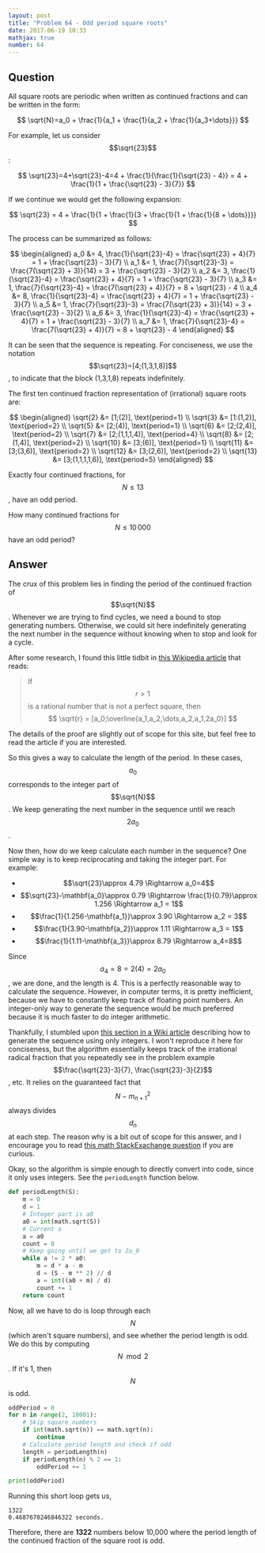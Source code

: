 ```yaml
---
layout: post
title: "Problem 64 - Odd period square roots"
date: 2017-06-19 10:33
mathjax: true
number: 64
---
```


## Question

All square roots are periodic when written as continued fractions and can be written in the form:


$$
\sqrt{N}=a_0 + \frac{1}{a_1 + \frac{1}{a_2 + \frac{1}{a_3+\dots}}}
$$


For example, let us consider $$\sqrt{23}$$:


$$
\sqrt{23}=4+\sqrt{23}-4=4 + \frac{1}{\frac{1}{\sqrt{23} - 4}} = 4 + \frac{1}{1 + \frac{\sqrt{23} - 3}{7}}
$$


If we continue we would get the following expansion:


$$
\sqrt{23} = 4 + \frac{1}{1 + \frac{1}{3 + \frac{1}{1 + \frac{1}{8 + \dots}}}}
$$


The process can be summarized as follows:


$$
\begin{aligned}
a_0 &= 4, \frac{1}{\sqrt{23}-4} = \frac{\sqrt{23} + 4}{7} = 1 + \frac{\sqrt{23} - 3}{7}
\\
a_1 &= 1, \frac{7}{\sqrt{23}-3} = \frac{7(\sqrt{23} + 3)}{14} = 3 + \frac{\sqrt{23} - 3}{2}
\\
a_2 &= 3, \frac{1}{\sqrt{23}-4} = \frac{\sqrt{23} + 4}{7} = 1 + \frac{\sqrt{23} - 3}{7}
\\
a_3 &= 1, \frac{7}{\sqrt{23}-4} = \frac{7(\sqrt{23} + 4)}{7} = 8 + \sqrt{23} - 4
\\
a_4 &= 8, \frac{1}{\sqrt{23}-4} = \frac{\sqrt{23} + 4}{7} = 1 + \frac{\sqrt{23} - 3}{7}
\\
a_5 &= 1, \frac{7}{\sqrt{23}-3} = \frac{7(\sqrt{23} + 3)}{14} = 3 + \frac{\sqrt{23} - 3}{2}
\\
a_6 &= 3, \frac{1}{\sqrt{23}-4} = \frac{\sqrt{23} + 4}{7} = 1 + \frac{\sqrt{23} - 3}{7}
\\
a_7 &= 1, \frac{7}{\sqrt{23}-4} = \frac{7(\sqrt{23} + 4)}{7} = 8 + \sqrt{23} - 4
\end{aligned}
$$


It can be seen that the sequence is repeating. For conciseness, we use the notation $$\sqrt{23}=[4;(1,3,1,8)]$$, to indicate that the block (1,3,1,8) repeats indefinitely.

The first ten continued fraction representation of (irrational) square roots are:


$$
\begin{aligned}
\sqrt{2} &= [1;(2)], \text{period=1}
\\
\sqrt{3} &= [1:(1,2)], \text{period=2}
\\
\sqrt{5} &= [2;(4)], \text{period=1}
\\
\sqrt{6} &= [2;(2,4)], \text{period=2}
\\
\sqrt{7} &= [2;(1,1,1,4)], \text{period=4}
\\
\sqrt{8} &= [2;(1,4)], \text{period=2}
\\
\sqrt{10} &= [3;(6)], \text{period=1}
\\
\sqrt{11} &= [3;(3,6)], \text{period=2}
\\
\sqrt{12} &= [3;(2,6)], \text{period=2}
\\
\sqrt{13} &= [3;(1,1,1,1,6)], \text{period=5}
\end{aligned}
$$


Exactly four continued fractions, for $$N\leq 13$$, have an odd period.

How many continued fractions for $$N\leq10\,000$$ have an odd period?

## Answer

The crux of this problem lies in finding the period of the continued fraction of $$\sqrt{N}$$. Whenever we are trying to find cycles, we need a bound to stop generating numbers. Otherwise, we could sit here indefinitely generating the next number in the sequence without knowing when to stop and look for a cycle.

After some research, I found this little tidbit in [this Wikipedia article](https://en.wikipedia.org/wiki/Periodic_continued_fraction#Reduced_surds) that reads:

> If $$r>1$$ is a rational number that is not a perfect square, then
> $$
> \sqrt{r} = [a_0;\overline{a_1,a_2,\dots,a_2,a_1,2a_0}]
> $$

The details of the proof are slightly out of scope for this site, but feel free to read the article if you are interested.

So this gives a way to calculate the length of the period. In these cases, $$a_0$$ corresponds to the integer part of $$\sqrt{N}$$. We keep generating the next number in the sequence until we reach $$2a_0$$.

Now then, how do we keep calculate each number in the sequence? One simple way is to keep reciprocating and taking the integer part. For example:



- $$\sqrt{23}\approx 4.79 \Rightarrow a_0=4$$
- $$\sqrt{23}-\mathbf{a_0}\approx 0.79 \Rightarrow \frac{1}{0.79}\approx 1.256 \Rightarrow a_1 = 1$$
- $$\frac{1}{1.256-\mathbf{a_1}}\approx 3.90 \Rightarrow a_2 = 3$$
- $$\frac{1}{3.90-\mathbf{a_2}}\approx 1.11 \Rightarrow a_3 = 1$$
- $$\frac{1}{1.11-\mathbf{a_3}}\approx 8.79 \Rightarrow a_4=8$$



Since $$a_4 = 8 = 2(4) = 2a_0$$, we are done, and the length is 4. This is a perfectly reasonable way to calculate the sequence. However, in computer terms, it is pretty inefficient, because we have to constantly keep track of floating point numbers. An integer-only way to generate the sequence would be much preferred because it is much faster to do integer arithmetic.

Thankfully, I stumbled upon [this section in a Wiki article](https://en.wikipedia.org/wiki/Methods_of_computing_square_roots#Algorithm) describing how to generate the sequence using only integers. I won't reproduce it here for conciseness, but the algorithm essentially keeps track of the irrational radical fraction that you repeatedly see in the problem example $$\frac{\sqrt{23}-3}{7}, \frac{\sqrt{23}-3}{2}$$, etc. It relies on the guaranteed fact that $$N-m_{n+1}^2$$ always divides $$d_n$$ at each step. The reason why is a bit out of scope for this answer, and I encourage you to read [this math StackExachange question](https://math.stackexchange.com/questions/213683/calculate-the-continued-fraction-of-square-root) if you are curious.

Okay, so the algorithm is simple enough to directly convert into code, since it only uses integers. See the `periodLength` function below.

```python
def periodLength(S):
    m = 0
    d = 1
    # Integer part is a0
    a0 = int(math.sqrt(S))
    # Current a
    a = a0
    count = 0
    # Keep going until we get to 2a_0
    while a != 2 * a0:
        m = d * a - m
        d = (S - m ** 2) // d
        a = int((a0 + m) / d)
        count += 1
    return count
```

Now, all we have to do is loop through each $$N$$ (which aren't square numbers), and see whether the period length is odd. We do this by computing $$N\mod 2$$. If it's 1, then $$N$$ is odd.

```python
oddPeriod = 0
for n in range(2, 10001):
    # Skip square numbers
    if int(math.sqrt(n)) == math.sqrt(n):
        continue
    # Calculate period length and check if odd
    length = periodLength(n)
    if periodLength(n) % 2 == 1:
        oddPeriod += 1

print(oddPeriod)
```

Running this short loop gets us,

```
1322
0.4687670246846322 seconds.
```

Therefore, there are **1322** numbers below 10,000 where the period length of the continued fraction of the square root is odd.